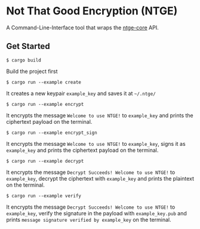 # Not That Good Encryption (NTGE)

A Command-Line-Interface tool that wraps the [ntge-core](https://crates.io/crates/ntge-core) API.

## Get Started

`$ cargo build`

Build the project first

`$ cargo run --example create`

It creates a new keypair `example_key` and saves it at `~/.ntge/`

`$ cargo run --example encrypt`

It encrypts the message `Welcome to use NTGE!` to `example_key` and prints the ciphertext payload on the terminal.

`$ cargo run --example encrypt_sign`

It encrypts the message `Welcome to use NTGE!` to `example_key`, signs it as `example_key` and prints the ciphertext payload on the terminal.

`$ cargo run --example decrypt`

It encrypts the message `Decrypt Succeeds! Welcome to use NTGE!` to `example_key`, decrypt the ciphertext with `example_key` and prints the plaintext on the terminal.

`$ cargo run --example verify`

It encrypts the message `Decrypt Succeeds! Welcome to use NTGE!` to `example_key`, verify the signature in the payload with `example_key.pub` and prints `message signature verified by example_key` on the terminal.
